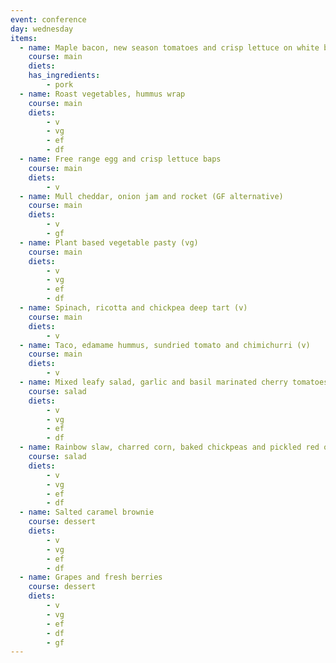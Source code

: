 ```yaml
---
event: conference
day: wednesday
items:
  - name: Maple bacon, new season tomatoes and crisp lettuce on white bread
    course: main
    diets:
    has_ingredients:
        - pork
  - name: Roast vegetables, hummus wrap
    course: main
    diets:
        - v
        - vg
        - ef
        - df
  - name: Free range egg and crisp lettuce baps
    course: main
    diets:
        - v
  - name: Mull cheddar, onion jam and rocket (GF alternative)
    course: main
    diets:
        - v
        - gf
  - name: Plant based vegetable pasty (vg)
    course: main
    diets:
        - v
        - vg
        - ef
        - df
  - name: Spinach, ricotta and chickpea deep tart (v)
    course: main
    diets:
        - v
  - name: Taco, edamame hummus, sundried tomato and chimichurri (v)
    course: main
    diets:
        - v
  - name: Mixed leafy salad, garlic and basil marinated cherry tomatoes and olive essence
    course: salad 
    diets:
        - v
        - vg
        - ef
        - df
  - name: Rainbow slaw, charred corn, baked chickpeas and pickled red onion, maple and dijon dressing
    course: salad
    diets:  
        - v
        - vg
        - ef
        - df
  - name: Salted caramel brownie
    course: dessert
    diets: 
        - v
        - vg
        - ef
        - df
  - name: Grapes and fresh berries
    course: dessert
    diets:
        - v
        - vg
        - ef
        - df
        - gf
---
```

